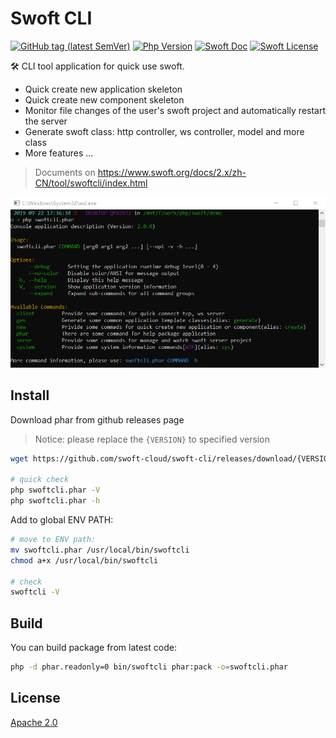# Swoft CLI

[![GitHub tag (latest SemVer)](https://img.shields.io/github/tag/swoft-cloud/swoft-cli)](https://github.com/swoft-cloud/swoft-cli)
[![Php Version](https://img.shields.io/badge/php-%3E=7.1-brightgreen.svg?maxAge=2592000)](https://secure.php.net/)
[![Swoft Doc](https://img.shields.io/badge/docs-passing-green.svg?maxAge=2592000)](https://www.swoft.org/docs)
[![Swoft License](https://img.shields.io/hexpm/l/plug.svg?maxAge=2592000)](https://github.com/swoft-cloud/swoft/blob/master/LICENSE)

🛠️ CLI tool application for quick use swoft.

- Quick create new application skeleton
- Quick create new component skeleton
- Monitor file changes of the user's swoft project and automatically restart the server
- Generate swoft class: http controller, ws controller, model and more class
- More features ...

> Documents on https://www.swoft.org/docs/2.x/zh-CN/tool/swoftcli/index.html

![home](swoft-cli-home.png)

## Install

Download phar from github releases page

> Notice: please replace the `{VERSION}` to specified version

```bash
wget https://github.com/swoft-cloud/swoft-cli/releases/download/{VERSION}/swoftcli.phar

# quick check
php swoftcli.phar -V
php swoftcli.phar -h
```

Add to global ENV PATH:

```bash
# move to ENV path:
mv swoftcli.phar /usr/local/bin/swoftcli
chmod a+x /usr/local/bin/swoftcli

# check
swoftcli -V
```

## Build

You can build package from latest code:

```bash
php -d phar.readonly=0 bin/swoftcli phar:pack -o=swoftcli.phar
```

## License

[Apache 2.0](LICENSE)

